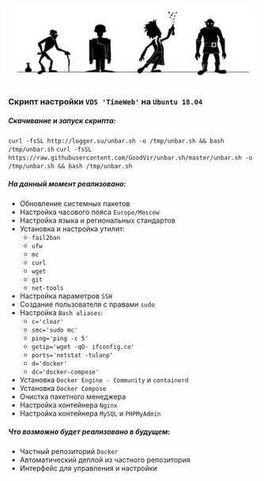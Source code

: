 ![unbar.sh]

### Скрипт настройки `VDS 'TimeWeb'` на `Ubuntu 18.04`

##### Скачивание и запуск скрипта:

`curl -fsSL http://logger.su/unbar.sh -o /tmp/unbar.sh && bash /tmp/unbar.sh`
`curl -fsSL https://raw.githubusercontent.com/GoodVir/unbar.sh/master/unbar.sh -o /tmp/unbar.sh && bash /tmp/unbar.sh`

##### На данный момент реализовано:

- Обновление системных пакетов
- Настройка часового пояса `Europe/Moscow`
- Настройка языка и региональных стандартов
- Установка и настройка утилит:
    - `fail2ban`
    - `ufw`
    - `mc`
    - `curl`
    - `wget`
    - `git`
    - `net-tools`
- Настройка параметров `SSH`
- Создание пользователя c правами `sudo`
- Настройка `Bash aliases`:
    - `c='clear'`
    - `smc='sudo mc'`
    - `ping='ping -c 5'`
    - `getip='wget -qO- ifconfig.co'`
    - `ports='netstat -tulanp'`
    - `d='docker'`
    - `dc='docker-compose'`
- Установка `Docker Engine - Community` и `containerd`
- Установка `Docker Compose`
- Очистка пакетного менеджера
- Настройка контейнера `Nginx`
- Настройка контейнера `MySQL` и `PHPMyAdmin`

##### Что возможно будет реализовано в будущем:

- Частный репозиторий `Docker`
- Автоматический деплой из частного репозитория
- Интерфейс для управления и настройки

[unbar.sh]: <./logo.jpg>
